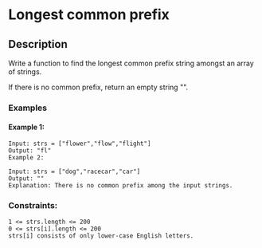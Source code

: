 # Longest common prefix

## Description

Write a function to find the longest common prefix string amongst an array of strings.

If there is no common prefix, return an empty string "".

### Examples

#### Example 1:

```
Input: strs = ["flower","flow","flight"]
Output: "fl"
Example 2:

Input: strs = ["dog","racecar","car"]
Output: ""
Explanation: There is no common prefix among the input strings.
```

### Constraints:

```
1 <= strs.length <= 200
0 <= strs[i].length <= 200
strs[i] consists of only lower-case English letters.
```
